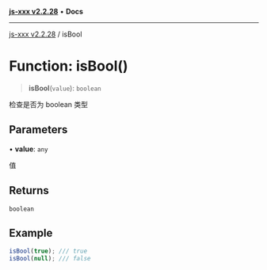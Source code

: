 [**js-xxx v2.2.28**](../README.md) • **Docs**

***

[js-xxx v2.2.28](../README.md) / isBool

# Function: isBool()

> **isBool**(`value`): `boolean`

检查是否为 boolean 类型

## Parameters

• **value**: `any`

值

## Returns

`boolean`

## Example

```ts
isBool(true); /// true
isBool(null); /// false
```
